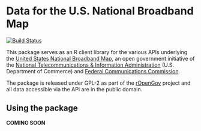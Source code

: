 # Data for the U.S. National Broadband Map #

[![Build Status](https://travis-ci.org/rOpenGov/usbroadband.png?branch=master)](https://travis-ci.org/rOpenGov/usbroadband)

This package serves as an R client library for the various APIs underlying the [United States National Broadband Map](http://www.broadbandmap.gov/), an open government initiative of the [National Telecommunications & Information Administration](http://www.ntia.doc.gov/) (U.S. Department of Commerce) and [Federal Communications Commission](http://www.fcc.gov/).

The package is released under GPL-2 as part of the [rOpenGov](http://ropengov.github.io/) project and all data accessible via the API are in the public domain.


## Using the package ##

**COMING SOON**
